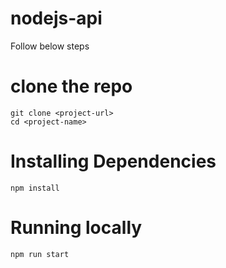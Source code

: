 # nodejs-api
Follow below steps

# clone the repo
   	git clone <project-url>	
	cd <project-name>

# Installing Dependencies
	npm install 

# Running locally
	npm run start
